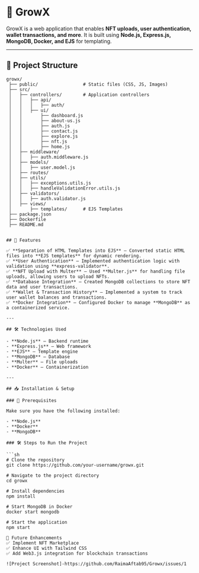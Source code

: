 # 🚀 GrowX  

GrowX is a web application that enables **NFT uploads, user authentication, wallet transactions, and more**. It is built using **Node.js, Express.js, MongoDB, Docker, and EJS** for templating.  

---
## 📂 Project Structure  

```plaintext
growx/
 ├── public/                 # Static files (CSS, JS, Images)
 ├── src/
 │   ├── controllers/        # Application controllers
 │   │   ├── api/
 │   │   │   ├── auth/
 │   │   ├── ui/
 │   │       ├── dashboard.js
 │   │       ├── about-us.js
 │   │       ├── auth.js
 │   │       ├── contact.js
 │   │       ├── explore.js
 │   │       ├── nft.js
 │   │       ├── home.js
 │   ├── middleware/
 │   │   ├── auth.middleware.js
 │   ├── models/
 │   │   ├── user.model.js
 │   ├── routes/
 │   ├── utils/
 │   │   ├── exceptions.utils.js
 │   │   ├── handleValidationError.utils.js
 │   ├── validators/
 │   │   ├── auth.validator.js
 │   ├── views/
 │       ├── templates/      # EJS Templates
 ├── package.json
 ├── Dockerfile
 ├── README.md


## 📌 Features  

✅ **Separation of HTML Templates into EJS** – Converted static HTML files into **EJS templates** for dynamic rendering.  
✅ **User Authentication** – Implemented authentication logic with validation using **express-validator**.  
✅ **NFT Upload with Multer** – Used **Multer.js** for handling file uploads, allowing users to upload NFTs.  
✅ **Database Integration** – Created MongoDB collections to store NFT data and user transactions.  
✅ **Wallet & Transaction History** – Implemented a system to track user wallet balances and transactions.  
✅ **Docker Integration** – Configured Docker to manage **MongoDB** as a containerized service.  

---

## 🛠 Technologies Used  

- **Node.js** – Backend runtime  
- **Express.js** – Web framework  
- **EJS** – Template engine  
- **MongoDB** – Database  
- **Multer** – File uploads  
- **Docker** – Containerization  

---

## 📥 Installation & Setup  

### 📌 Prerequisites  

Make sure you have the following installed:  

- **Node.js**  
- **Docker**  
- **MongoDB**  

### 🛠 Steps to Run the Project  

```sh
# Clone the repository
git clone https://github.com/your-username/growx.git

# Navigate to the project directory
cd growx

# Install dependencies
npm install

# Start MongoDB in Docker
docker start mongodb

# Start the application
npm start

🔮 Future Enhancements
✅ Implement NFT Marketplace
✅ Enhance UI with Tailwind CSS
✅ Add Web3.js integration for blockchain transactions

![Project Screenshot]-https://github.com/RaimaAftab95/Growx/issues/1
